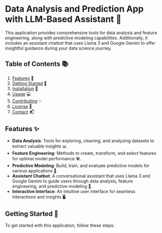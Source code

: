 # Data Analysis and Prediction App with LLM-Based Assistant 🚀
This application provides comprehensive tools for data analysis and feature engineering, along with predictive modeling capabilities. Additionally, it includes an assistant chatbot that uses Llama 3 and Google Gemini to offer insightful guidance during your data science journey.

## Table of Contents 📚
1. [Features](#features) 🌟
2. [Getting Started](#getting-started) 🏁
3. [Installation](#installation) 🔧
4. [Usage](#usage) 💻
5. [Contributing](#contributing) ✨
6. [License](#license) 📜
7. [Contact](#contact) 📬

## Features ✨
- **Data Analysis**: Tools for exploring, cleaning, and analyzing datasets to extract valuable insights 📊.
- **Feature Engineering**: Methods to create, transform, and select features for optimal model performance 🛠️.
- **Predictive Modeling**: Build, train, and evaluate predictive models for various applications 🔮.
- **Assistant Chatbot**: A conversational assistant that uses Llama 3 and Google Gemini to guide users through data analysis, feature engineering, and predictive modeling 🤖.
- **Interactive Interface**: An intuitive user interface for seamless interactions and insights 🖥️.

## Getting Started 🏁
To get started with this application, follow these steps:
